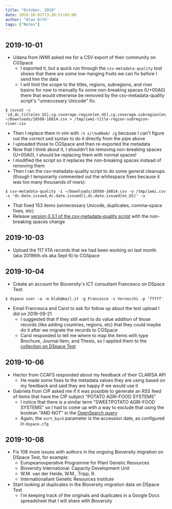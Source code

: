 ```yaml
---
title: "October, 2019"
date: 2019-10-01T13:20:51+03:00
author: "Alan Orth"
tags: ["Notes"]
---
```


## 2019-10-01

- Udana from IWMI asked me for a CSV export of their community on CGSpace
  - I exported it, but a quick run through the `csv-metadata-quality` tool shows that there are some low-hanging fruits we can fix before I send him the data
  - I will limit the scope to the titles, regions, subregions, and river basins for now to manually fix some non-breaking spaces (U+00A0) there that would otherwise be removed by the csv-metadata-quality script's "unneccesary Unicode" fix:

```
$ csvcut -c 'id,dc.title[en_US],cg.coverage.region[en_US],cg.coverage.subregion[en_US],cg.river.basin[en_US]' ~/Downloads/10568-16814.csv > /tmp/iwmi-title-region-subregion-river.csv
```

  - Then I replace them in vim with `:% s/\%u00a0/ /g` because I can't figure out the correct sed syntax to do it directly from the pipe above
  - I uploaded those to CGSpace and then re-exported the metadata
  - Now that I think about it, I shouldn't be removing non-breaking spaces (U+00A0), I should be replacing them with normal spaces!
  - I modified the script so it replaces the non-breaking spaces instead of removing them
  - Then I ran the csv-metadata-quality script to do some general cleanups (though I temporarily commented out the whitespace fixes because it was too many thousands of rows):

```
$ csv-metadata-quality -i ~/Downloads/10568-16814.csv -o /tmp/iwmi.csv -x 'dc.date.issued,dc.date.issued[],dc.date.issued[en_US]' -u
```

  - That fixed 153 items (unnecessary Unicode, duplicates, comma–space fixes, etc)
- Release [version 0.3.1 of the csv-metadata-quality script](https://github.com/ilri/csv-metadata-quality/releases/tag/v0.3.1) with the non-breaking spaces change

## 2019-10-03

- Upload the 117 IITA records that we had been working on last month (aka 20196th.xls aka Sept 6) to CGSpace

## 2019-10-04

- Create an account for Bioversity's ICT consultant Francesco on DSpace Test:

```
$ dspace user -a -m blah@mail.it -g Francesco -s Vernocchi -p 'fffff'
```

- Email Francesca and Carol to ask for follow up about the test upload I did on 2019-09-21
  - I suggested that if they still want to do value addition of those records (like adding countries, regions, etc) that they could maybe do it after we migrate the records to CGSpace
  - Carol responded to tell me where to map the items with type Brochure, Journal Item, and Thesis, so I applied them to the [collection on DSpace Test](https://dspacetest.cgiar.org/handle/10568/103688)

## 2019-10-06

- Hector from CCAFS responded about my feedback of their CLARISA API
  - He made some fixes to the metadata values they are using based on my feedback and said they are happy if we would use it
- Gabriela from CIP asked me if it was possible to generate an RSS feed of items that have the CIP subject "POTATO AGRI-FOOD SYSTEMS"
  - I notice that there is a similar term "SWEETPOTATO AGRI-FOOD SYSTEMS" so I had to come up with a way to exclude that using the boolean "AND NOT" in the [OpenSearch query](https://cgspace.cgiar.org/open-search/discover?query=cipsubject:POTATO%20AGRI%E2%80%90FOOD%20SYSTEMS%20AND%20NOT%20cipsubject:SWEETPOTATO%20AGRI%E2%80%90FOOD%20SYSTEMS&scope=10568/51671&sort_by=3&order=DESC)
  - Again, the `sort_by=3` parameter is the accession date, as configured in `dspace.cfg`

## 2019-10-08

- Fix 108 more issues with authors in the ongoing Bioversity migration on DSpace Test, for example:
  - Europeanooperative Programme for Plant Genetic Resources
  - Bioversity International. Capacity Development Unit
  - W.M. van der Heide, W.M., Tripp, R.
  - Internationallant Genetic Resources Institute
- Start looking at duplicates in the Bioversity migration data on DSpace Test
  - I'm keeping track of the originals and duplicates in a Google Docs spreadsheet that I will share with Bioversity

<!-- vim: set sw=2 ts=2: -->
